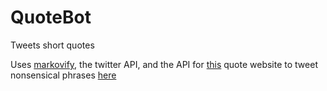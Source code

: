 # QuoteBot
Tweets short quotes

Uses [markovify](https://github.com/jsvine/markovify), the twitter API, and the API for [this](http://quotesondesign.com) quote website to tweet nonsensical phrases [here](https://twitter.com/NewBotterFromme)
